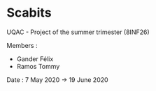 # Scabits
  UQAC - Project of the summer trimester (8INF26) 
  
  Members :      
  - Gander Félix     
  - Ramos Tommy

  Date : 7 May 2020 -> 19 June 2020
